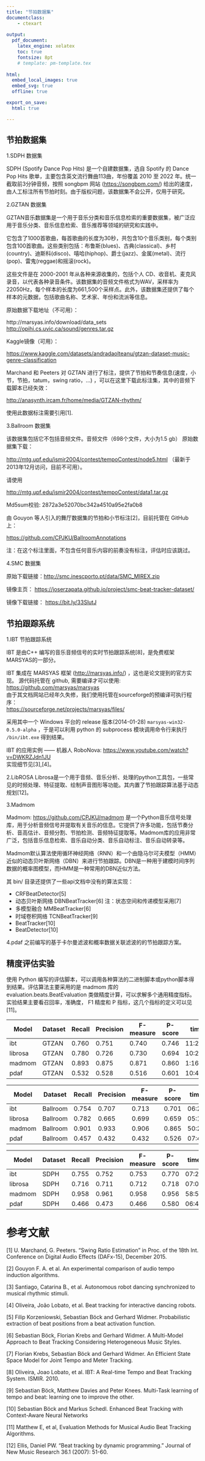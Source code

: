 ```yaml
---
title: "节拍数据集"
documentclass:
    - ctexart
    
output:
  pdf_document:
    latex_engine: xelatex
    toc: true
    fontsize: 8pt
    # template: pm-template.tex   
    
html:
  embed_local_images: true
  embed_svg: true
  offline: true

export_on_save:
  html: true

---
```


## 节拍数据集

1.SDPH 数据集

SDPH (Spotify Dance Pop Hits) 是一个自建数据集，选自 Spotify 的 Dance Pop Hits 歌单，主要包含英文流行舞曲113曲，年份覆盖 2010 至 2022 年。统一截取前3分钟音频，按照 songbpm 网站 (https://songbpm.com/) 给出的速度，由人工标注所有节拍时刻。由于版权问题，该数据集不会公开，仅用于研究。

2.GZTAN 数据集

GZTAN音乐数据集是一个用于音乐分类和音乐信息检索的重要数据集，被广泛应用于音乐分类、音乐信息检索、音乐推荐等领域的研究和实践中。

它包含了1000首歌曲，每首歌曲的长度为30秒，共包含10个音乐类别，每个类别包含100首歌曲。这些类别包括：布鲁斯(blues)、古典(classical)、乡村(country)、迪斯科(disco)、嘻哈(hiphop)、爵士(jazz)、金属(metal)、流行(pop)、雷鬼(reggae)和摇滚(rock)。

这些文件是在 2000-2001 年从各种来源收集的，包括个人 CD、收音机、麦克风录音，以代表各种录音条件。该数据集的音频文件格式为WAV，采样率为22050Hz，每个样本的长度为661,500个采样点。此外，该数据集还提供了每个样本的元数据，包括歌曲名称、艺术家、年份和流派等信息。

原始数据下载地址（不可用）：

http://marsyas.­info/­download/­data_sets   
http://opihi.cs.uvic.ca/sound/genres.tar.gz 

Kaggle镜像（可用）：

https://www.kaggle.com/datasets/andradaolteanu/gtzan-dataset-music-genre-classification

Marchand 和 Peeters 对 GZTAN 进行了标注，提供了节拍和节奏信息(速度，小节，节拍，tatum，swing ratio，...) ，可以在这里下载此标注集，其中的音频下载脚本已经失效：

http://anasynth.ircam.fr/home/media/GTZAN-rhythm/

使用此数据标注需要引用[1].
 
3.Ballroom 数据集

该数据集包括它不包括音频文件。音频文件（698个文件，大小为1.5 gb）
原始数据集下载：

http://mtg.upf.edu/ismir2004/contest/tempoContest/node5.html （最新于2013年12月访问，目前不可用）。

请使用

http://mtg.upf.edu/ismir2004/contest/tempoContest/data1.tar.gz

Md5sum校验: 2872a3e52070bc342a4510a95e2fa0b8

由 Gouyon 等人引入的舞厅数据集的节拍和小节标注[2]，目前托管在 GitHub 上：

https://github.com/CPJKU/BallroomAnnotations

注：在这个标注里面，不包含任何音乐内容的前奏没有标注，评估时应该跳过。

4.SMC 数据集

原始下载链接：http://smc.inescporto.pt/data/SMC_MIREX.zip

镜像主页： https://joserzapata.github.io/project/smc-beat-tracker-dataset/

镜像下载链接： https://bit.ly/33SlutJ


## 节拍跟踪系统

1.IBT 节拍跟踪系统

IBT 是由C++ 编写的音乐音频信号的实时节拍跟踪系统[8]，是免费框架MARSYAS的一部分。  

IBT 集成在 MARSYAS 框架 (http://marsyas.info/) ，这也是论文提到的官方实现。 源代码托管在 github, 需要编译才可以使用:  https://github.com/marsyas/marsyas  
由于其文档网站已经年久失修，我们使用托管在sourceforge的预编译可执行程序：  
https://sourceforge.net/projects/marsyas/files/  

采用其中一个 Windows 平台的 release 版本(2014-01-28)  ```marsyas-win32-0.5.0-alpha``` ，于是可以利用 python 的 subprocess 模块调用命令行来执行 `/bin/ibt.exe` 得到结果。 

IBT 的应用实例 —— 机器人 RoboNova: https://www.youtube.com/watch?v=DWKRZJdn1JU  
实现细节见[3],[4]。 

2.LibROSA
Librosa是一个用于音频、音乐分析、处理的python工具包，一些常见的时频处理、特征提取、绘制声音图形等功能。其内置了节拍跟踪算法基于动态规划[12]。

3.Madmom

Madmom: https://github.com/CPJKU/madmom 是一个Python音乐信号处理库，用于分析音频信号并提取有关音乐的信息。它提供了许多功能，包括节奏分析、音高估计、音频分割、节拍检测、音频特征提取等。Madmom库的应用非常广泛，包括音乐信息检索、音乐自动分类、音乐自动标注、音乐自动转录等。

Madmom默认算法使用循环神经网络（RNN）和一个由隐马尔可夫模型（HMM）近似的动态贝叶斯网络（DBN）来进行节拍跟踪。DBN是一种用于建模时间序列数据的概率图模型，而HMM是一种常用的DBN近似方法。

其 bin/ 目录还提供了一些api文档中没有的算法实现：

- CRFBeatDetector[5]  
- 动态贝叶斯网络 DBNBeatTracker[6] 注：状态空间和传递模型采用[7]
- 多模型融合 MMBeatTracker[6] 
- 时域卷积网络 TCNBeatTracker[9] 
- BeatTracker[10] 
- BeatDetector[10] 

4.pdaf
之前编写的基于卡尔曼滤波和概率数据关联滤波的的节拍跟踪方案。


## 精度评估实验


使用 Python 编写的评估脚本，可以调用各种算法的二进制脚本或python脚本得到结果。评估算法主要采用的是 madmom 库的 evaluation.beats.BeatEvaluation 类做精度计算，可以求解多个通用精度指标。实验结果主要看召回率，准确度， F1 精度和 P 指标，这几个指标的定义可以见[11]。

| Model  | Dataset | Recall | Precision | F-measure | P-score |   time   |  casual  |
|--------|---------|--------|-----------|-----------|---------|----------|----------|
| ibt     | GTZAN   | 0.760  | 0.751     | 0.740     | 0.746   | 11:22   | √        |
| librosa | GTZAN   | 0.780  | 0.726     | 0.730     | 0.694   | 10:20   | ×        |
| madmom  | GTZAN   | 0.893  | 0.875     | 0.871     | 0.860   |1:16:40 | ×        |
| pdaf    | GTZAN   | 0.532  | 0.528     | 0.516     | 0.601   | 10:42   | √        |

| Model  | Dataset | Recall | Precision | F-measure | P-score |   time   |  casual  |
|-------- |---------|--------|-----------|-----------|---------|---------|----------|
| ibt     | Ballroom| 0.754  | 0.707     | 0.713     | 0.701   | 06:20   | √        |
| librosa | Ballroom| 0.782  | 0.665     | 0.699     | 0.659   | 05:17   | ×        |
| madmom | Ballroom| 0.901  | 0.933     | 0.906     | 0.865   | 50:28   | ×        |
| pdaf    | Ballroom| 0.457  | 0.432     | 0.432     | 0.526   | 07:48   | √        |

| Model  | Dataset | Recall | Precision | F-measure | P-score |   time   |  casual  |
|-------- |---------|--------|-----------|-----------|---------|---------|----------|
| ibt     | SDPH    | 0.755  | 0.752     | 0.753     | 0.770   | 07:28   | √        |
| librosa | SDPH    | 0.716  | 0.711     | 0.712     | 0.718   | 07:02   | ×        |
| madmom | SDPH    | 0.958  | 0.961     | 0.958     | 0.956   | 58:56   | ×        |
| pdaf    | SDPH    | 0.466  | 0.473     | 0.466     | 0.580   | 06:48   | √        |


# 参考文献

[1] U. Marchand, G. Peeters. “Swing Ratio Estimation” in Proc. of the 18th Int. Conference on Digital Audio Effects (DAFx-15), December 2015.

[2] Gouyon F. A. et al. An experimental comparison of audio tempo induction algorithms. 

[3] Santiago, Catarina B., et al.  Autonomous robot dancing synchronized to musical rhythmic stimuli. 

[4] Oliveira, João Lobato, et al.  Beat tracking for interactive dancing robots. 

[5] Filip Korzeniowski, Sebastian Böck and Gerhard Widmer. Probabilistic extraction of beat positions from a beat activation function. 

[6] Sebastian Böck, Florian Krebs and Gerhard Widmer. A Multi-Model Approach to Beat Tracking Considering Heterogeneous Music Styles. 

[7] Florian Krebs, Sebastian Böck and Gerhard Widmer. An Efficient State Space Model for Joint Tempo and Meter Tracking. 

[8] Oliveira, Joao Lobato, et al.  IBT: A Real-time Tempo and Beat Tracking System.  ISMIR. 2010.

[9] Sebastian Böck, Matthew Davies and Peter Knees. Multi-Task learning of tempo and beat: learning one to improve the other. 

[10] Sebastian Böck and Markus Schedl. Enhanced Beat Tracking with Context-Aware Neural Networks 

[11] Matthew E, et al, Evaluation Methods for Musical Audio Beat Tracking Algorithms.

[12] Ellis, Daniel PW. “Beat tracking by dynamic programming.” Journal of New Music Research 36.1 (2007): 51-60.